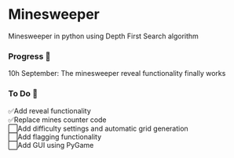 # Minesweeper

Minesweeper in python using Depth First Search algorithm

### Progress 🚧
10h September: The minesweeper reveal functionality finally works

### To Do 📝
✅Add reveal functionality <br>
✅Replace mines counter code <br>
⬜Add difficulty settings and automatic grid generation <br>
⬜Add flagging functionality <br>
⬜Add GUI using PyGame
